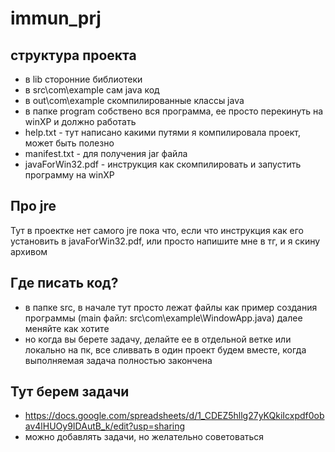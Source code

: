 # immun_prj
## структура проекта
- в lib сторонние библиотеки
- в src\com\example сам java код
- в out\com\example скомпилированные классы java
- в папке program собствено вся программа, ее просто перекинуть на winXP и должно работать
- help.txt - тут написано какими путями я компилировала проект, может быть полезно
- manifest.txt - для получения jar файла
- javaForWin32.pdf - инструкция как скомпилировать и запустить программу на winXP

## Про jre
Тут в проектке нет самого jre пока что, если что инструкция как его установить в javaForWin32.pdf, или просто напишите мне в тг, и я скину архивом

## Где писать код?
- в папке src, в начале тут просто лежат файлы как пример создания программы (main файл: src\com\example\WindowApp.java) далее меняйте как хотите
- но когда вы берете задачу, делайте ее в отдельной ветке или локально на пк, все сливвать в один проект будем вместе, когда выполняемая задача полностью закончена

## Тут берем задачи 
- https://docs.google.com/spreadsheets/d/1_CDEZ5hllg27yKQkiIcxpdf0obav4lHUOy9IDAutB_k/edit?usp=sharing
- можно добавлять задачи, но желательно советоваться
